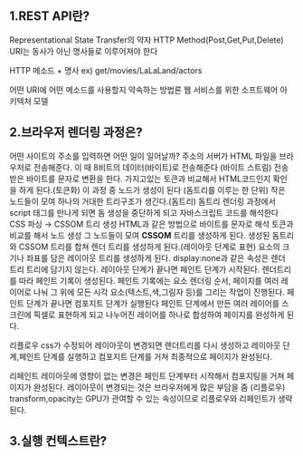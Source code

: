 ## 1.REST API란? ##
Representational State Transfer의 약자
HTTP Method(Post,Get,Put,Delete)
URI는 동사가 아닌 명사들로 이루어져야 한다

HTTP 메소드 + 명사
ex) get/movies/LaLaLand/actors

어떤 URI에 어떤 메소드를 사용할지 약속하는 방법론
웹 서비스를 위한 소프트웨어 아키텍처 모델

## 2.브라우저 렌더링 과정은? ## 

어떤 사이트의 주소를 입력하면 어떤 일이 일어날까?
주소의 서버가 HTML 파일을 브라우저로 전송해준다.
이 때 8비트의 데이터(바이트)로 전송해준다 (바이트 스트림)
전송받은 바이트를 문자로 변환을 한다.
가지고있는 토큰과 비교해서 HTML코드인지 확인을 하게 된다.(토큰화)
이 과정 중 노드가 생성이 된다 (돔트리를 이루는 한 단위)
작은 노드들이 모여 하나의 거대한 트리구조가 생긴다.(돔트리)
돔트리 렌더링 과정에서 script 태그를 만나게 되면 돔 생성을 중단하게 되고 자바스크립트 코드를 해석한다
CSS 파싱 → CSSOM 트리 생성
HTML과 같은 방법으로 바이트를 문자로 해석 토큰과 비교를 해서 노드 생성 그 노드들이 모여 **CSSOM** 트리를 생성하게 된다.
생성된 돔트리와 CSSOM 트리를 합쳐 렌더 트리를 생성하게 된다.(레이아웃 단계로 표현)
요소의 크기나 좌표를 담은 레이아웃 트리를 생성하게 된다.
display:none과 같은 속성은 렌더 트리 트리에 담기지 않는다.
레이아웃 단계가 끝나면 페인트 단계가 시작된다.
렌더트리를 따라 페인트 기록이 생성된다.
페인트 기록에는 요소 렌더링 순서, 페이지를 여러 레이어로 나눠 그 위에 모든 시각 요소(텍스트,색,그림자 등)를 그리는 작업이 진행된다.
페인트 단계가 끝나면 컴포지트 단계가 실행된다
페인트 단계에서 만든 여러 레이어를 스크린에 픽셀로 표현하게 되고 나누어진 레이어를 하나로 합성하여 페이지를 완성하게 된다.

리플로우
css가 수정되어 레이아웃이 변경되면 렌더트리를 다시 생성하고 레이아웃 단계,페인트 단계를 실행하고 컴포지트 단계를 거쳐 최종적으로 페이지가 완성된다.

리페인트
레이아웃에 영향이 없는 변경은 페인트 단계부터 시작해서 컴포지팅을 거쳐 페이지가 완성된다.
레이아웃이 변경되는 것은 브라우저에게 많은 부담을 줌 (리플로우)
transform,opacity는 GPU가 관여할 수 있는 속성이므로 리플로우와 리페인트가 생략된다.

## 3.실행 컨텍스트란? ##
